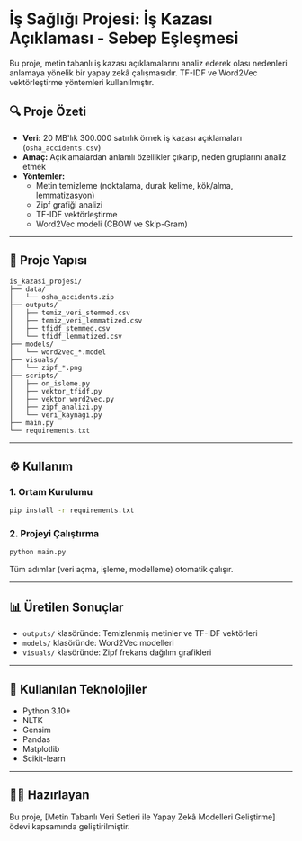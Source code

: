 # İş Sağlığı Projesi: İş Kazası Açıklaması - Sebep Eşleşmesi

Bu proje, metin tabanlı iş kazası açıklamalarını analiz ederek olası nedenleri anlamaya yönelik bir yapay zekâ çalışmasıdır. TF-IDF ve Word2Vec vektörleştirme yöntemleri kullanılmıştır.

## 🔍 Proje Özeti

- **Veri:** 20 MB'lık 300.000 satırlık örnek iş kazası açıklamaları (`osha_accidents.csv`)
- **Amaç:** Açıklamalardan anlamlı özellikler çıkarıp, neden gruplarını analiz etmek
- **Yöntemler:** 
  - Metin temizleme (noktalama, durak kelime, kök/alma, lemmatizasyon)
  - Zipf grafiği analizi
  - TF-IDF vektörleştirme
  - Word2Vec modeli (CBOW ve Skip-Gram)

---

## 📁 Proje Yapısı

```
is_kazasi_projesi/
├── data/
│   └── osha_accidents.zip
├── outputs/
│   ├── temiz_veri_stemmed.csv
│   ├── temiz_veri_lemmatized.csv
│   ├── tfidf_stemmed.csv
│   └── tfidf_lemmatized.csv
├── models/
│   └── word2vec_*.model
├── visuals/
│   └── zipf_*.png
├── scripts/
│   ├── on_isleme.py
│   ├── vektor_tfidf.py
│   ├── vektor_word2vec.py
│   ├── zipf_analizi.py
│   └── veri_kaynagi.py
├── main.py
└── requirements.txt
```

---

## ⚙️ Kullanım

### 1. Ortam Kurulumu
```bash
pip install -r requirements.txt
```

### 2. Projeyi Çalıştırma
```bash
python main.py
```

Tüm adımlar (veri açma, işleme, modelleme) otomatik çalışır.

---

## 📊 Üretilen Sonuçlar

- `outputs/` klasöründe: Temizlenmiş metinler ve TF-IDF vektörleri
- `models/` klasöründe: Word2Vec modelleri
- `visuals/` klasöründe: Zipf frekans dağılım grafikleri

---

## 🧠 Kullanılan Teknolojiler

- Python 3.10+
- NLTK
- Gensim
- Pandas
- Matplotlib
- Scikit-learn

---

## 👨‍💻 Hazırlayan

Bu proje, [Metin Tabanlı Veri Setleri ile Yapay Zekâ Modelleri Geliştirme] ödevi kapsamında geliştirilmiştir.
